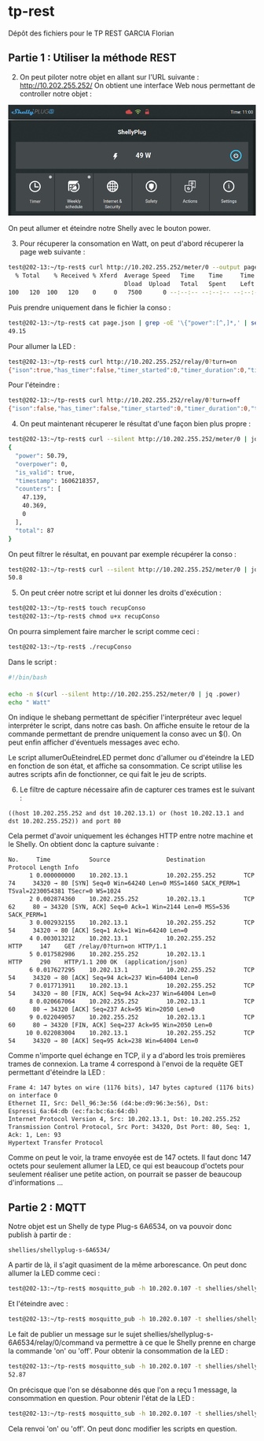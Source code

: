 # tp-rest

Dépôt des fichiers pour le TP REST
GARCIA Florian

## Partie 1 : Utiliser la méthode REST

2. On peut piloter notre objet en allant sur l'URL suivante : http://10.202.255.252/
On obtient une interface Web nous permettant de controller notre objet : 

<img src="https://raw.githubusercontent.com/floriangarciasoto/tp-rest/main/images/Capture%20du%202020-11-24%2011-00-24.png"/>

On peut allumer et éteindre notre Shelly avec le bouton power.

3. Pour récuperer la consomation en Watt, on peut d'abord récuperer la page web  suivante : 
```bash
test@202-13:~/tp-rest$ curl http://10.202.255.252/meter/0 --output page.json
  % Total    % Received % Xferd  Average Speed   Time    Time     Time  Current
                                 Dload  Upload   Total   Spent    Left  Speed
100   120  100   120    0     0   7500      0 --:--:-- --:--:-- --:--:--  7500

```
Puis prendre uniquement dans le fichier la conso : 
```bash
test@202-13:~/tp-rest$ cat page.json | grep -oE '\{"power":[^,]*,' | sed 's/{"power"://' | sed 's/,//'
49.15
```

Pour allumer la LED : 
```bash
test@202-13:~/tp-rest$ curl http://10.202.255.252/relay/0?turn=on
{"ison":true,"has_timer":false,"timer_started":0,"timer_duration":0,"timer_remaining":0,"overpower":false,"source":"http"}
```

Pour l'éteindre : 
```bash
test@202-13:~/tp-rest$ curl http://10.202.255.252/relay/0?turn=off
{"ison":false,"has_timer":false,"timer_started":0,"timer_duration":0,"timer_remaining":0,"overpower":false,"source":"http"}
```

4. On peut maintenant récuperer le résultat d'une façon bien plus propre : 
```bash
test@202-13:~/tp-rest$ curl --silent http://10.202.255.252/meter/0 | jq
{
  "power": 50.79,
  "overpower": 0,
  "is_valid": true,
  "timestamp": 1606218357,
  "counters": [
    47.139,
    40.369,
    0
  ],
  "total": 87
}
```
On peut filtrer le résultat, en pouvant par exemple récupérer la conso : 
```bash
test@202-13:~/tp-rest$ curl --silent http://10.202.255.252/meter/0 | jq .power
50.8
```

5. On peut créer notre script et lui donner les droits d'exécution : 
```bash
test@202-13:~/tp-rest$ touch recupConso
test@202-13:~/tp-rest$ chmod u+x recupConso 
```
On pourra simplement faire marcher le script comme ceci : 
```bash
test@202-13:~/tp-rest$ ./recupConso
```
Dans le script : 
```bash
#!/bin/bash

echo -n $(curl --silent http://10.202.255.252/meter/0 | jq .power)
echo " Watt"
```
On indique le shebang permettant de spécifier l'interpréteur avec lequel interpréter le script, dans notre cas bash.
On affiche ensuite le retour de la commande permettant de prendre uniquement la conso avec un $().
On peut enfin afficher d'éventuels messages avec echo.

Le script allumerOuEteindreLED permet donc d'allumer ou d'éteindre la LED en fonction de son état, et affiche sa consommation. Ce script utilise les autres scripts afin de fonctionner, ce qui fait le jeu de scripts.


6. Le filtre de capture nécessaire afin de capturer ces trames est le suivant : 
```
((host 10.202.255.252 and dst 10.202.13.1) or (host 10.202.13.1 and dst 10.202.255.252)) and port 80
```
Cela permet d'avoir uniquement les échanges HTTP entre notre machine et le Shelly.
On obtient donc la capture suivante : 
```
No.     Time           Source                Destination           Protocol Length Info
      1 0.000000000    10.202.13.1           10.202.255.252        TCP      74     34320 → 80 [SYN] Seq=0 Win=64240 Len=0 MSS=1460 SACK_PERM=1 TSval=2230054381 TSecr=0 WS=1024
      2 0.002874360    10.202.255.252        10.202.13.1           TCP      62     80 → 34320 [SYN, ACK] Seq=0 Ack=1 Win=2144 Len=0 MSS=536 SACK_PERM=1
      3 0.002932155    10.202.13.1           10.202.255.252        TCP      54     34320 → 80 [ACK] Seq=1 Ack=1 Win=64240 Len=0
      4 0.003013212    10.202.13.1           10.202.255.252        HTTP     147    GET /relay/0?turn=on HTTP/1.1 
      5 0.017582986    10.202.255.252        10.202.13.1           HTTP     290    HTTP/1.1 200 OK  (application/json)
      6 0.017627295    10.202.13.1           10.202.255.252        TCP      54     34320 → 80 [ACK] Seq=94 Ack=237 Win=64004 Len=0
      7 0.017713911    10.202.13.1           10.202.255.252        TCP      54     34320 → 80 [FIN, ACK] Seq=94 Ack=237 Win=64004 Len=0
      8 0.020667064    10.202.255.252        10.202.13.1           TCP      60     80 → 34320 [ACK] Seq=237 Ack=95 Win=2050 Len=0
      9 0.022049057    10.202.255.252        10.202.13.1           TCP      60     80 → 34320 [FIN, ACK] Seq=237 Ack=95 Win=2050 Len=0
     10 0.022083004    10.202.13.1           10.202.255.252        TCP      54     34320 → 80 [ACK] Seq=95 Ack=238 Win=64004 Len=0
```
Comme n'importe quel échange en TCP, il y a d'abord les trois premières trames de connexion.
La trame 4 correspond à l'envoi de la requête GET permettant d'éteindre la LED : 
```
Frame 4: 147 bytes on wire (1176 bits), 147 bytes captured (1176 bits) on interface 0
Ethernet II, Src: Dell_96:3e:56 (d4:be:d9:96:3e:56), Dst: Espressi_6a:64:db (ec:fa:bc:6a:64:db)
Internet Protocol Version 4, Src: 10.202.13.1, Dst: 10.202.255.252
Transmission Control Protocol, Src Port: 34320, Dst Port: 80, Seq: 1, Ack: 1, Len: 93
Hypertext Transfer Protocol
```
Comme on peut le voir, la trame envoyée est de 147 octets.
Il faut donc 147 octets pour seulement allumer la LED, ce qui est beaucoup d'octets pour seulement réaliser une petite action, on pourrait se passer de beaucoup d'informations ...

## Partie 2 : MQTT

Notre objet est un Shelly de type Plug-s 6A6534, on va pouvoir donc publish à partir de : 
```
shellies/shellyplug-s-6A6534/
```
A partir de là, il s'agit quasiment de la même arborescance.
On peut donc allumer la LED comme ceci : 
```bash
test@202-13:~/tp-rest$ mosquitto_pub -h 10.202.0.107 -t shellies/shellyplug-s-6A6534/relay/0/command -m "on"
```
Et l'éteindre avec : 
```bash
test@202-13:~/tp-rest$ mosquitto_pub -h 10.202.0.107 -t shellies/shellyplug-s-6A6534/relay/0/command -m "off"
```
Le fait de publier un message sur le sujet shellies/shellyplug-s-6A6534/relay/0/command va permettre à ce que le Shelly prenne en charge la commande 'on' ou 'off'.
Pour obtenir la consommation de la LED : 
```bash
test@202-13:~/tp-rest$ mosquitto_sub -h 10.202.0.107 -t shellies/shellyplug-s-6A6534/relay/0/power -C 1
52.87
```
On précisque que l'on se désabonne dés que l'on a reçu 1 message, la consommation en question.
Pour obtenir l'état de la LED : 
```bash
test@202-13:~/tp-rest$ mosquitto_sub -h 10.202.0.107 -t shellies/shellyplug-s-6A6534/relay/0 -C 1
```
Cela renvoi 'on' ou 'off'.
On peut donc modifier les scripts en question.
